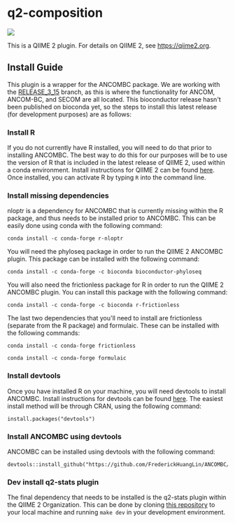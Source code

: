 # q2-composition

![](https://github.com/qiime2/q2-composition/workflows/ci/badge.svg)

This is a QIIME 2 plugin. For details on QIIME 2, see https://qiime2.org.

## Install Guide

This plugin is a wrapper for the ANCOMBC package. We are working with the
[RELEASE_3_15](https://github.com/FrederickHuangLin/ANCOMBC/tree/RELEASE_3_15)
branch, as this is where the functionality for ANCOM, ANCOM-BC, and SECOM are
all located. This bioconductor release hasn't been published on bioconda yet,
so the steps to install this latest release (for development purposes) are as
follows:

### Install R

If you do not currently have R installed, you will need to do that prior to
installing ANCOMBC. The best way to do this for our purposes will be to use
the version of R that is included in the latest release of QIIME 2, used within
a conda environment. Install instructions for QIIME 2 can be found
[here](https://docs.qiime2.org/2022.2/install/native/#install-qiime-2-within-a-conda-environment).
Once installed, you can activate R by typing `R` into the command line.

### Install missing dependencies
nloptr is a dependency for ANCOMBC that is currently missing within the R package,
and thus needs to be installed prior to ANCOMBC.
This can be easily done using conda with the following command:
```
conda install -c conda-forge r-nloptr
```

You will need the phyloseq package in order to run the QIIME 2 ANCOMBC plugin.
This package can be installed with the following command:
```
conda install -c conda-forge -c bioconda bioconductor-phyloseq
```

You will also need the frictionless package for R in order to run the QIIME 2 ANCOMBC plugin.
You can install this package with the following command:
```
conda install -c conda-forge -c bioconda r-frictionless
```

The last two dependencies that you'll need to install are frictionless (separate from the R package)
and formulaic. These can be installed with the following commands:
```
conda install -c conda-forge frictionless
```
```
conda install -c conda-forge formulaic
```

### Install devtools
Once you have installed R on your machine, you will need devtools to install
ANCOMBC. Install instructions for devtools can be found
[here](https://github.com/r-lib/devtools). The easiest install method will be
through CRAN, using the following command:
```
install.packages("devtools")
```

### Install ANCOMBC using devtools
ANCOMBC can be installed using devtools with the following command:
```
devtools::install_github("https://github.com/FrederickHuangLin/ANCOMBC/tree/RELEASE_3_15")
```

### Dev install q2-stats plugin
The final dependency that needs to be installed is the q2-stats plugin within the QIIME 2 Organization.
This can be done by cloning [this repository](https://github.com/qiime2/q2-stats) to your local machine
and running `make dev` in your development environment.
